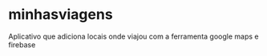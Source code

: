 # minhasviagens
 Aplicativo que adiciona locais onde viajou com a ferramenta google maps e firebase
